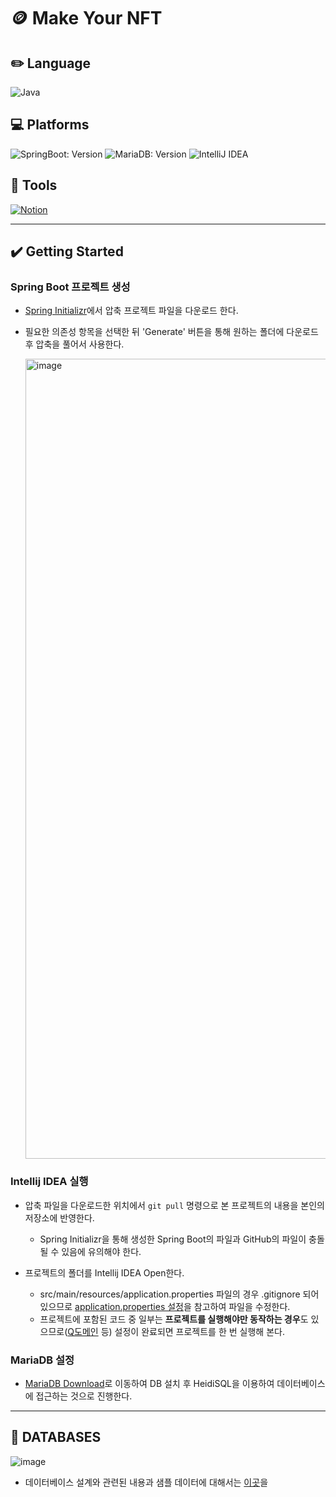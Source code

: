 # 🪙 Make Your NFT

## ✏️ Language
![Java](https://img.shields.io/badge/Java-007396.svg?logo=Java&logoColor=white)
<!-- ![HTML5](https://img.shields.io/badge/HTML5-E34F26.svg?logo=HTML5&logoColor=white)
![CSS3](https://img.shields.io/badge/CSS3-1572B6.svg?logo=CSS3&logoColor=white)
![JavaScript](https://img.shields.io/badge/JavaScript-F7DF1E.svg?logo=JavaScript&logoColor=white) -->

## 💻 Platforms
![SpringBoot: Version](https://img.shields.io/badge/SpringBoot-6DB33F.svg?logo=SpringBoot&logoColor=white)
![MariaDB: Version](https://img.shields.io/badge/MariaDB-003545.svg?logo=MariaDB&logoColor=white)
![IntelliJ IDEA](https://img.shields.io/badge/IntelliJIDEA-000000.svg?logo=intellij-idea&logoColor=white)

## 🔧 Tools
[![Notion](https://img.shields.io/badge/Notion-000000.svg?style=flat-square&logo=notion&logoColor=white)](https://www.notion.so/Backend-3e5c6c7e856e4014a6eedf50bce790a1)

***

## ✔️ Getting Started

### Spring Boot 프로젝트 생성
- [Spring Initializr](https://start.spring.io/)에서 압축 프로젝트 파일을 다운로드 한다.
- 필요한 의존성 항목을 선택한 뒤 'Generate' 버튼을 통해 원하는 폴더에 다운로드 후 압축을 풀어서 사용한다.

  <img width="1280" alt="image" src="https://user-images.githubusercontent.com/66625672/161768847-c383dccd-055d-447e-9e3f-06d4243a2497.png">

### Intellij IDEA 실행
- 압축 파일을 다운로드한 위치에서 `git pull` 명령으로 본 프로젝트의 내용을 본인의 저장소에 반영한다.
  - Spring Initializr을 통해 생성한 Spring Boot의 파일과 GitHub의 파일이 충돌될 수 있음에 유의해야 한다.

- 프로젝트의 폴더를 Intellij IDEA Open한다.
  - src/main/resources/application.properties 파일의 경우 .gitignore 되어 있으므로 [application.properties 설정](https://github.com/yeseong31/Study_SpringBoot_Project/wiki/application.properties-%ED%8C%8C%EC%9D%BC)을 참고하여 파일을 수정한다.
  - 프로젝트에 포함된 코드 중 일부는 **프로젝트를 실행해야만 동작하는 경우**도 있으므로([Q도메인](https://github.com/yeseong31/Study_SpringBoot_Project/wiki/%EB%8F%99%EC%A0%81-%EC%BF%BC%EB%A6%AC-%EC%B2%98%EB%A6%AC%EB%A5%BC-%EC%9C%84%ED%95%9C-Querydsl) 등) 설정이 완료되면 프로젝트를 한 번 실행해 본다.

### MariaDB 설정
- [MariaDB Download](https://mariadb.org/download/?t=mariadb&p=mariadb&r=10.6.7&os=windows&cpu=x86_64&pkg=msi&m=yongbok)로 이동하여 DB 설치 후 HeidiSQL을 이용하여 데이터베이스에 접근하는 것으로 진행한다.

---

## 💾 DATABASES
![image](https://user-images.githubusercontent.com/66625672/167404057-d055ec6b-3a29-4bd6-b056-07f497883d3f.png)

- 데이터베이스 설계와 관련된 내용과 샘플 데이터에 대해서는  [이곳](https://docs.timescale.com/timescaledb/latest/tutorials/analyze-nft-data/nft-schema-ingestion/#ingest-nft-data)을 
